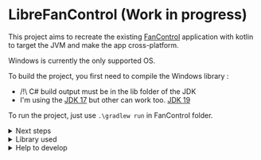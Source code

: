 # LibreFanControl (Work in progress)

This project aims to recreate the existing [FanControl](https://github.com/Rem0o/FanControl.Releases) application with kotlin to target the JVM and make the app cross-platform.

Windows is currently the only supported OS.

To build the project, you first need to compile the Windows library :
- /!\ C# build output must be in the lib folder of the JDK
- I'm using the [JDK 17](https://www.oracle.com/java/technologies/javase/jdk17-archive-downloads.html) but other can work too. [JDK 19](https://jdk.java.net/19/)


To run the project, just use `.\gradlew run` in FanControl folder.

<details>
  <summary>Next steps</summary>
  
- publish (add lib folder to executable and conf folder)
- implement settings (support the project, info, °C or F°, launch at start up)
- add an explenation windows on how the app works
- add graph behavior (abscissa -> temp, ordinate -> fan speed)
- support Linux
- support Nvidia GPU
- suppor water cooling

</details>

<details>
  <summary>Library used</summary>

#### &emsp;UI
- [Compose Multiplatform Desktop](https://www.jetbrains.com/lp/compose-mpp/)
  
#### &emsp;SENSORS

##### &emsp;Windows
- [LibreHardwareMonitor](https://github.com/LibreHardwareMonitor/LibreHardwareMonitor)
- [Nvidia api wrapper](https://github.com/falahati/NvAPIWrapper)

##### &emsp;Linux
- [lm-sensor](https://github.com/lm-sensors/lm-sensors)

</details>
  
<details>
<summary>Help to develop</summary>
<br/>
  
> LibreHardwareMonitor [implementation](https://github.com/lich426/FanCtrl) in C#

> Github of [compose-desktop](https://github.com/JetBrains/compose-jb)

</details>

